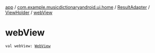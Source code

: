 [app](../../../index.md) / [com.example.musicdictionaryandroid.ui.home](../../index.md) / [ResultAdapter](../index.md) / [ViewHolder](index.md) / [webView](./web-view.md)

# webView

`val webView: `[`WebView`](https://developer.android.com/reference/android/webkit/WebView.html)